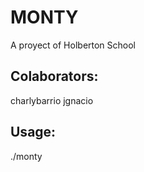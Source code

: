# MONTY
A proyect of Holberton School

## Colaborators:
charlybarrio
jgnacio

## Usage:
./monty <file>
